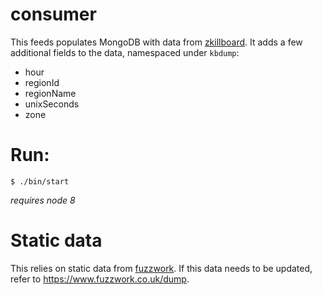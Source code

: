 # consumer

This feeds populates MongoDB with data from
[zkillboard](https://github.com/zKillboard/RedisQ). It adds a few additional
fields to the data, namespaced under `kbdump`:

- hour
- regionId
- regionName
- unixSeconds
- zone

# Run:

`$ ./bin/start`

*requires node 8*

# Static data

This relies on static data from [fuzzwork](https://www.fuzzwork.co.uk). If
this data needs to be updated, refer to https://www.fuzzwork.co.uk/dump.
